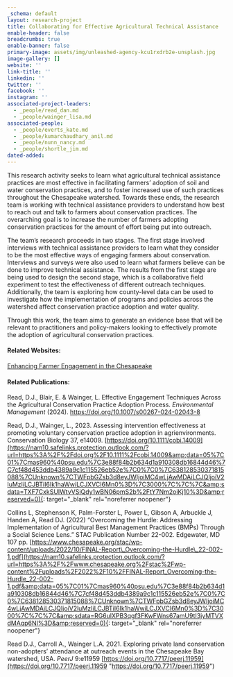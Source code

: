 ```yaml
---
_schema: default
layout: research-project
title: Collaborating for Effective Agricultural Technical Assistance
enable-header: false
breadcrumbs: true
enable-banner: false
primary-image: assets/img/unleashed-agency-kcu1rxdrb2e-unsplash.jpg
image-gallery: []
website: ''
link-title: ''
linkedin: ''
twitter: ''
facebook: ''
instagram: ''
associated-project-leaders:
  - _people/read_dan.md
  - _people/wainger_lisa.md
associated-people:
  - _people/everts_kate.md
  - _people/kumarchaudhary_anil.md
  - _people/nunn_nancy.md
  - _people/shortle_jim.md
dated-added:
---
```

This research activity seeks to learn what agricultural technical assistance practices are most effective in facilitating farmers’ adoption of soil and water conservation practices, and to foster increased use of such practices throughout the Chesapeake watershed. Towards these ends, the research team is working with technical assistance providers to understand how best to reach out and talk to farmers about conservation practices. The overarching goal is to increase the number of farmers adopting conservation practices for the amount of effort being put into outreach.

The team’s research proceeds in two stages. The first stage involved interviews with technical assistance providers to learn what they consider to be the most effective ways of engaging farmers about conservation. Interviews and surveys were also used to learn what farmers believe can be done to improve technical assistance. The results from the first stage are being used to design the second stage, which is a collaborative field experiment to test the effectiveness of different outreach techniques. Additionally, the team is exploring how county-level data can be used to investigate how the implementation of programs and policies across the watershed affect conservation practice adoption and water quality.

Through this work, the team aims to generate an evidence base that will be relevant to practitioners and policy-makers looking to effectively promote the adoption of agricultural conservation practices.

#### Related Websites:

[Enhancing Farmer Engagement in the Chesapeake](https://farmpartners.cbl.umces.edu/)

#### Related Publications:

Read, D.J., Blair, E. & Wainger, L. Effective Engagement Techniques Across the Agricultural Conservation Practice Adoption Process. *Environmental Management* (2024). https://doi.org/10.1007/s00267-024-02043-8

Read, D.J., Wainger, L., 2023. Assessing intervention effectiveness at promoting voluntary conservation practice adoption in agrienvironments. Conservation Biology 37, e14009. [https://doi.org/10.1111/cobi.14009](https://nam10.safelinks.protection.outlook.com/?url=https%3A%2F%2Fdoi.org%2F10.1111%2Fcobi.14009&amp;data=05%7C01%7Cmas960%40psu.edu%7C3e88f84b2b634d1a910308db16844d46%7C7cf48d453ddb4389a9c1c115526eb52e%7C0%7C0%7C638128530371815088%7CUnknown%7CTWFpbGZsb3d8eyJWIjoiMC4wLjAwMDAiLCJQIjoiV2luMzIiLCJBTiI6Ik1haWwiLCJXVCI6Mn0%3D%7C3000%7C%7C%7C&amp;sdata=TXF7CxkSUIWtvVSiQdy1wBN06pmS2b%2FtY7Nm2oiKj10%3D&amp;reserved=0){: target="_blank" rel="noreferrer noopener"}

Collins L, Stephenson K, Palm-Forster L, Power L, Gibson A, Arbuckle J, Handen A, Read DJ. (2022) “Overcoming the Hurdle: Addressing Implementation of Agricultural Best Management Practices (BMPs) Through a Social Science Lens.” STAC Publication Number 22-002. Edgewater, MD 107 pp. [https://www.chesapeake.org/stac/wp-content/uploads/2022/10/FINAL-Report\_Overcoming-the-Hurdle\_22-002-1.pdf](https://nam10.safelinks.protection.outlook.com/?url=https%3A%2F%2Fwww.chesapeake.org%2Fstac%2Fwp-content%2Fuploads%2F2022%2F10%2FFINAL-Report_Overcoming-the-Hurdle_22-002-1.pdf&amp;data=05%7C01%7Cmas960%40psu.edu%7C3e88f84b2b634d1a910308db16844d46%7C7cf48d453ddb4389a9c1c115526eb52e%7C0%7C0%7C638128530371815088%7CUnknown%7CTWFpbGZsb3d8eyJWIjoiMC4wLjAwMDAiLCJQIjoiV2luMzIiLCJBTiI6Ik1haWwiLCJXVCI6Mn0%3D%7C3000%7C%7C%7C&amp;sdata=RG6ulXPB3qgf3FKwFWns67amU9tI3jyMTVXdMAqp6NI%3D&amp;reserved=0){: target="_blank" rel="noreferrer noopener"}

Read D.J., Carroll A., Wainger L.A. 2021. Exploring private land conservation non-adopters’ attendance at outreach events in the Chesapeake Bay watershed, USA. *PeerJ* 9:e11959 [https://doi.org/10.7717/peerj.11959](https://doi.org/10.7717/peerj.11959 "https://doi.org/10.7717/peerj.11959")

&nbsp;